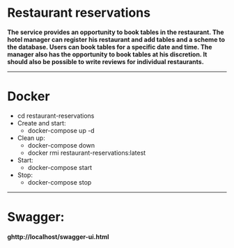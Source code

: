 # Restaurant reservations
**The service provides an opportunity to book tables in the restaurant. The hotel manager can register his restaurant and add tables and a scheme to the database. Users can book tables for a specific date and time. The manager also has the opportunity to book tables at his discretion. It should also be possible to write reviews for individual restaurants.**
***
# Docker
* cd restaurant-reservations
* Create and start:
    * docker-compose up -d
* Clean up:
    * docker-compose down
    * docker rmi restaurant-reservations:latest
* Start: 
    * docker-compose start
* Stop:
    * docker-compose stop
***
# Swagger:
#### ghttp://localhost/swagger-ui.html

    